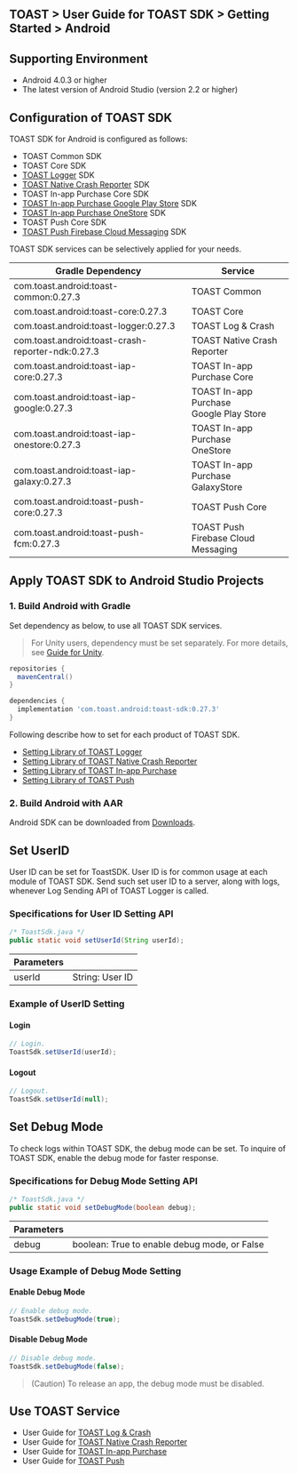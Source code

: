 ## TOAST > User Guide for TOAST SDK > Getting Started > Android

## Supporting Environment

* Android 4.0.3 or higher
* The latest version of Android Studio (version 2.2 or higher)

## Configuration of TOAST SDK

TOAST SDK for Android is configured as follows:

* TOAST Common SDK
* TOAST Core SDK
* [TOAST Logger](./log-collector-android) SDK
* [TOAST Native Crash Reporter](./log-collector-ndk) SDK
* TOAST In-app Purchase Core SDK
* [TOAST In-app Purchase Google Play Store](./iap-android) SDK
* [TOAST In-app Purchase OneStore](./iap-android) SDK
* TOAST Push Core SDK
* [TOAST Push Firebase Cloud Messaging](./push-android) SDK

TOAST SDK services can be selectively applied for your needs.

| Gradle Dependency | Service |
| --- | --- |
| com.toast.android:toast-common:0.27.3       | TOAST Common      |
| com.toast.android:toast-core:0.27.3         | TOAST Core        |
| com.toast.android:toast-logger:0.27.3       | TOAST Log & Crash |
| com.toast.android:toast-crash-reporter-ndk:0.27.3       | TOAST Native Crash Reporter |
| com.toast.android:toast-iap-core:0.27.3     | TOAST In-app Purchase Core |
| com.toast.android:toast-iap-google:0.27.3   | TOAST In-app Purchase <br>Google Play Store |
| com.toast.android:toast-iap-onestore:0.27.3 | TOAST In-app Purchase <br>OneStore |
| com.toast.android:toast-iap-galaxy:0.27.3 | TOAST In-app Purchase <br>GalaxyStore |
| com.toast.android:toast-push-core:0.27.3    | TOAST Push Core   |
| com.toast.android:toast-push-fcm:0.27.3    | TOAST Push <br>Firebase Cloud Messaging |

## Apply TOAST SDK to Android Studio Projects

### 1. Build Android with Gradle

Set dependency as below, to use all TOAST SDK services.

> For Unity users, dependency must be set separately.
> For more details, see [Guide for Unity](./getting-started-unity/#android).

```groovy
repositories {
  mavenCentral()
}

dependencies {
  implementation 'com.toast.android:toast-sdk:0.27.3'
}
```

Following describe how to set for each product of TOAST SDK.

- [Setting Library of TOAST Logger](./log-collector-android/#_1)
- [Setting Library of TOAST Native Crash Reporter](./log-collector-ndk/#_1)
- [Setting Library of TOAST In-app Purchase](./iap-android/#_2)
- [Setting Library of TOAST Push](./push-android/#_2)

### 2. Build Android with AAR

Android SDK can be downloaded from [Downloads](../../../Download/#toast-sdk).


## Set UserID

User ID can be set for ToastSDK.
User ID is for common usage at each module of TOAST SDK.
Send such set user ID to a server, along with logs, whenever Log Sending API of TOAST Logger is called.

### Specifications for User ID Setting API

```java
/* ToastSdk.java */
public static void setUserId(String userId);
```

| Parameters | |
| -- | -- |
| userId | String: User ID |

### Example of UserID Setting

#### Login

```java
// Login.
ToastSdk.setUserId(userId);
```

#### Logout

```java
// Logout.
ToastSdk.setUserId(null);
```

## Set Debug Mode

To check logs within TOAST SDK, the debug mode can be set.
To inquire of TOAST SDK, enable the debug mode for faster response.

### Specifications for Debug Mode Setting API

```java
/* ToastSdk.java */
public static void setDebugMode(boolean debug);
```

| Parameters | |
| -- | -- |
| debug | boolean: True to enable debug mode, or False |

### Usage Example of Debug Mode Setting

#### Enable Debug Mode

```java
// Enable debug mode.
ToastSdk.setDebugMode(true);
```

#### Disable Debug Mode

```java
// Disable debug mode.
ToastSdk.setDebugMode(false);
```

> (Caution) To release an app, the debug mode must be disabled.

## Use TOAST Service

* User Guide for [TOAST Log & Crash](./log-collector-android)
* User Guide for [TOAST Native Crash Reporter](./log-collector-ndk)
* User Guide for [TOAST In-app Purchase](./iap-android)
* User Guide for [TOAST Push](./push-android)
